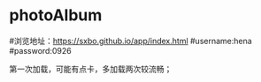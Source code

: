 # photoAlbum

#浏览地址：https://sxbo.github.io/app/index.html
#username:hena
#password:0926

第一次加载，可能有点卡，多加载两次较流畅；
